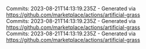 Commits: 2023-08-21T14:13:19.235Z - Generated via https://github.com/marketplace/actions/artificial-grass
<br>
Commits: 2023-08-21T14:13:19.235Z - Generated via https://github.com/marketplace/actions/artificial-grass
<br>
Commits: 2023-08-21T14:13:19.235Z - Generated via https://github.com/marketplace/actions/artificial-grass
<br>
